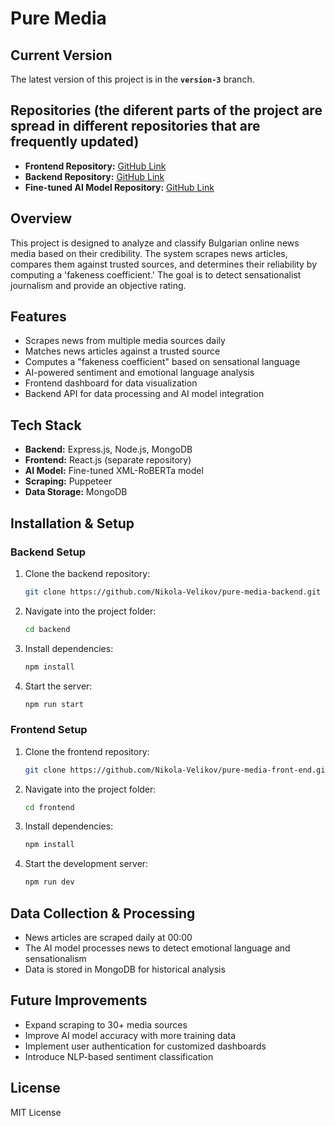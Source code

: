# Pure Media

## Current Version
The latest version of this project is in the **`version-3`** branch.

## Repositories (the diferent parts of the project are spread in different repositories that are frequently updated)
- **Frontend Repository:** [GitHub Link](https://github.com/Nikola-Velikov/pure-media-front-end)
- **Backend Repository:** [GitHub Link](https://github.com/Nikola-Velikov/pure-media-backend)
- **Fine-tuned AI Model Repository:** [GitHub Link](https://github.com/Nikola-Velikov/PureMediaAI)
## Overview
This project is designed to analyze and classify Bulgarian online news media based on their credibility. The system scrapes news articles, compares them against trusted sources, and determines their reliability by computing a 'fakeness coefficient.' The goal is to detect sensationalist journalism and provide an objective rating.

## Features
- Scrapes news from multiple media sources daily
- Matches news articles against a trusted source
- Computes a "fakeness coefficient" based on sensational language
- AI-powered sentiment and emotional language analysis
- Frontend dashboard for data visualization
- Backend API for data processing and AI model integration

## Tech Stack
- **Backend:** Express.js, Node.js, MongoDB
- **Frontend:** React.js (separate repository)
- **AI Model:** Fine-tuned XML-RoBERTa model
- **Scraping:** Puppeteer
- **Data Storage:** MongoDB


## Installation & Setup

### Backend Setup
1. Clone the backend repository:
   ```sh
   git clone https://github.com/Nikola-Velikov/pure-media-backend.git
   ```
2. Navigate into the project folder:
   ```sh
   cd backend
   ```
3. Install dependencies:
   ```sh
   npm install
   ```
4. Start the server:
   ```sh
   npm run start
   ```

### Frontend Setup
1. Clone the frontend repository:
   ```sh
   git clone https://github.com/Nikola-Velikov/pure-media-front-end.git
   ```
2. Navigate into the project folder:
   ```sh
   cd frontend
   ```
3. Install dependencies:
   ```sh
   npm install
   ```
4. Start the development server:
   ```sh
   npm run dev
   ```

## Data Collection & Processing
- News articles are scraped daily at 00:00
- The AI model processes news to detect emotional language and sensationalism
- Data is stored in MongoDB for historical analysis


## Future Improvements
- Expand scraping to 30+ media sources
- Improve AI model accuracy with more training data
- Implement user authentication for customized dashboards
- Introduce NLP-based sentiment classification

## License
MIT License
